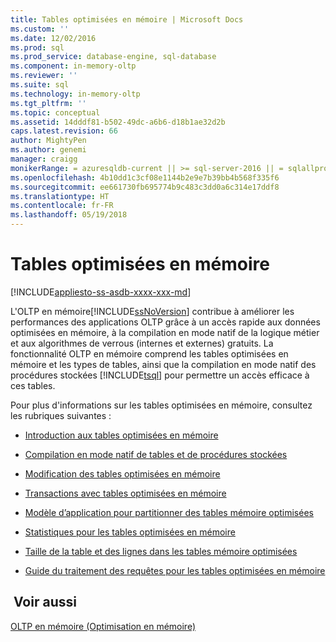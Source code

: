 ```yaml
---
title: Tables optimisées en mémoire | Microsoft Docs
ms.custom: ''
ms.date: 12/02/2016
ms.prod: sql
ms.prod_service: database-engine, sql-database
ms.component: in-memory-oltp
ms.reviewer: ''
ms.suite: sql
ms.technology: in-memory-oltp
ms.tgt_pltfrm: ''
ms.topic: conceptual
ms.assetid: 14dddf81-b502-49dc-a6b6-d18b1ae32d2b
caps.latest.revision: 66
author: MightyPen
ms.author: genemi
manager: craigg
monikerRange: = azuresqldb-current || >= sql-server-2016 || = sqlallproducts-allversions
ms.openlocfilehash: 4b10dd1c3cf08e1144b2e9e7b39bb4b568f335f6
ms.sourcegitcommit: ee661730fb695774b9c483c3dd0a6c314e17ddf8
ms.translationtype: HT
ms.contentlocale: fr-FR
ms.lasthandoff: 05/19/2018
---
```

# <a name="memory-optimized-tables"></a>Tables optimisées en mémoire
[!INCLUDE[appliesto-ss-asdb-xxxx-xxx-md](../../includes/appliesto-ss-asdb-xxxx-xxx-md.md)]

  L'OLTP en mémoire[!INCLUDE[ssNoVersion](../../includes/ssnoversion-md.md)] contribue à améliorer les performances des applications OLTP grâce à un accès rapide aux données optimisées en mémoire, à la compilation en mode natif de la logique métier et aux algorithmes de verrous (internes et externes) gratuits. La fonctionnalité OLTP en mémoire comprend les tables optimisées en mémoire et les types de tables, ainsi que la compilation en mode natif des procédures stockées [!INCLUDE[tsql](../../includes/tsql-md.md)] pour permettre un accès efficace à ces tables.  
  
 Pour plus d'informations sur les tables optimisées en mémoire, consultez les rubriques suivantes :  
  
-   [Introduction aux tables optimisées en mémoire](../../relational-databases/in-memory-oltp/introduction-to-memory-optimized-tables.md)  
  
-   [Compilation en mode natif de tables et de procédures stockées](../../relational-databases/in-memory-oltp/native-compilation-of-tables-and-stored-procedures.md)  
  
-   [Modification des tables optimisées en mémoire](../../relational-databases/in-memory-oltp/altering-memory-optimized-tables.md)  
  
-   [Transactions avec tables optimisées en mémoire](../../relational-databases/in-memory-oltp/transactions-with-memory-optimized-tables.md)  
  
-   [Modèle d’application pour partitionner des tables mémoire optimisées](../../relational-databases/in-memory-oltp/application-pattern-for-partitioning-memory-optimized-tables.md)  
  
-   [Statistiques pour les tables optimisées en mémoire](../../relational-databases/in-memory-oltp/statistics-for-memory-optimized-tables.md)  
  
-   [Taille de la table et des lignes dans les tables mémoire optimisées](../../relational-databases/in-memory-oltp/table-and-row-size-in-memory-optimized-tables.md)  
  
-   [Guide du traitement des requêtes pour les tables optimisées en mémoire](../../relational-databases/in-memory-oltp/a-guide-to-query-processing-for-memory-optimized-tables.md)  
  
## <a name="see-also"></a> Voir aussi  
 [OLTP en mémoire &#40;Optimisation en mémoire&#41;](../../relational-databases/in-memory-oltp/in-memory-oltp-in-memory-optimization.md)  
  
  
